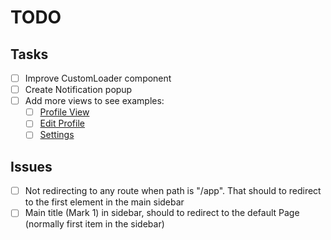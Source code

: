 # TODO
## Tasks
- [ ] Improve CustomLoader component
- [ ] Create Notification popup
- [ ] Add more views to see examples:
  - [ ] [Profile View](https://cdn.dribbble.com/users/1587986/screenshots/4883893/profile_screen_of_elearning_platform.png)
  - [ ] [Edit Profile](https://www.behance.net/gallery/88920497/Design-Dashboard-Profile-Page-Travel-Agency)
  - [ ] [Settings](https://i.pinimg.com/originals/83/14/16/831416b781f779ddf60f1724c9885fdd.png)

## Issues
 - [ ] Not redirecting to any route when path is "/app". That should to redirect to the first element in the main sidebar 
 - [ ] Main title (Mark 1) in sidebar, should to redirect to the default Page (normally first item in the sidebar)
